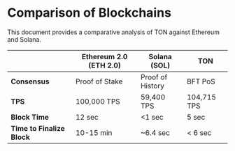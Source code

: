 # Comparison of Blockchains

This document provides a comparative analysis of TON against Ethereum and Solana.

|                            | Ethereum 2.0 (ETH 2.0) | Solana (SOL)     | TON              |
|----------------------------|------------------------|------------------|------------------|
| **Consensus**              | Proof of Stake         | Proof of History | BFT PoS          |
| **TPS**                    | 100,000 TPS            | 59,400 TPS       | 104,715 TPS      |
| **Block Time**             | 12 sec                 | <1 sec           | 5 sec            |
| **Time to Finalize Block** | 10-15 min              | ~6.4 sec         | < 6 sec          |
